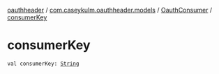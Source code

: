 [oauthheader](../../index.md) / [com.caseykulm.oauthheader.models](../index.md) / [OauthConsumer](index.md) / [consumerKey](.)

# consumerKey

`val consumerKey: `[`String`](https://kotlinlang.org/api/latest/jvm/stdlib/kotlin/-string/index.html)